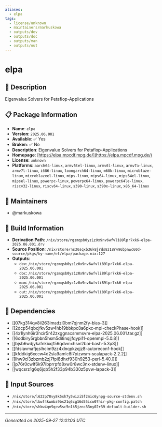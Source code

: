 ```yaml
---
aliases:
  - elpa
tags:
  - license/unknown
  - maintainers/markuskowa
  - outputs/dev
  - outputs/doc
  - outputs/man
  - outputs/out
---
```


# elpa

## 📝 Description

Eigenvalue Solvers for Petaflop-Applications

## 📋 Package Information

- **Name**: `elpa`
- **Version**: `2025.06.001`
- **Available**: ✅ Yes
- **Broken**: ✅ No
- **Description**: Eigenvalue Solvers for Petaflop-Applications
- **Homepage**: [https://elpa.mpcdf.mpg.de/](https://elpa.mpcdf.mpg.de/)
- **License**: `unknown`
- **Platforms**: `aarch64-linux`, `armv5tel-linux`, `armv6l-linux`, `armv7a-linux`, `armv7l-linux`, `i686-linux`, `loongarch64-linux`, `m68k-linux`, `microblaze-linux`, `microblazeel-linux`, `mips-linux`, `mips64-linux`, `mips64el-linux`, `mipsel-linux`, `powerpc-linux`, `powerpc64-linux`, `powerpc64le-linux`, `riscv32-linux`, `riscv64-linux`, `s390-linux`, `s390x-linux`, `x86_64-linux`
## 👥 Maintainers

- @markuskowa


## 🔧 Build Information

- **Derivation Path**: `/nix/store/rgzmqsb0yz1z0x9nv6wfvli89lpr7xk6-elpa-2025.06.001.drv`
- **Source Position**: `/nix/store/ns30sqxb36k8jrds8z18rv96bpnwc60d-source/pkgs/by-name/el/elpa/package.nix:127`
- **Outputs**:
  - `dev`:  `/nix/store/rgzmqsb0yz1z0x9nv6wfvli89lpr7xk6-elpa-2025.06.001`
  - `doc`:  `/nix/store/rgzmqsb0yz1z0x9nv6wfvli89lpr7xk6-elpa-2025.06.001`
  - `man`:  `/nix/store/rgzmqsb0yz1z0x9nv6wfvli89lpr7xk6-elpa-2025.06.001`
  - `out`:  `/nix/store/rgzmqsb0yz1z0x9nv6wfvli89lpr7xk6-elpa-2025.06.001`

## 🔗 Dependencies

- [[07kg314qv8il263lmadzl0bm7qjnm2fy-blas-3]]
- [[2dcp54qbcjfkv5zw4hb19bbkpc8a6pkc-mpi-checkPhase-hook]]
- [[4x1lynh6ir3hcir5r42zxggnacsmmsvm-elpa-2025.06.001.tar.gz]]
- [[6cdbiry5rgbbn5hsm5di8nqijfqypi11-openmpi-5.0.8]]
- [[bjsb6wdjykafnkixq156qdvmxhsm2bai-bash-5.3p3]]
- [[fdsiavmafjqslhcim9zz4xlnqpkzqjz8-autoreconf-hook]]
- [[kfddkig6xccw4d2sla9amlc8i7pizwsm-scalapack-2.2.2]]
- [[lhw9cl3zbzmb2zj7fpi8dhxf930h9253-perl-5.40.0]]
- [[p76r0cwlf6k97ibprrpfd8xw0r8wc3nx-stdenv-linux]]
- [[wqcsrz1g6q6jqb5h2f33p94b330z5pvw-lapack-3]]

## 📁 Input Sources

- `/nix/store/l622p70vy8k5sh7y5wizi5f2mic6ynpg-source-stdenv.sh`
- `/nix/store/lbwf4kwmbz9bs21q6cg16d55icw07hir-pkg-config.patch`
- `/nix/store/shkw4qm9qcw5sc5n1k5jznc83ny02r39-default-builder.sh`

---
*Generated on 2025-09-27 12:01:03 UTC*
